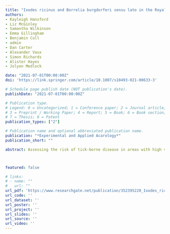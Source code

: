 ```yaml
---
title: "Ixodes ricinus and Borrelia burgdorferi sensu lato in the Royal Parks of London, UK"
authors:
- Kayleigh Hansford
- Liz McGinley
- Samantha Wilkinson
- Emma Gillingham
- Benjamin Cull
- admin
- Dan Carter
- Alexander Vaux
- Simon Richards
- Alister Hayes
- Jolyon Medlock

date: "2021-07-01T00:00:00Z"
doi: 'https://link.springer.com/article/10.1007/s10493-021-00633-3'

# Schedule page publish date (NOT publication's date).
publishDate: "2021-07-01T00:00:00Z"

# Publication type.
# Legend: 0 = Uncategorized; 1 = Conference paper; 2 = Journal article;
# 3 = Preprint / Working Paper; 4 = Report; 5 = Book; 6 = Book section;
# 7 = Thesis; 8 = Patent
publication_types: ["2"]

# Publication name and optional abbreviated publication name.
publication: "*Experimental and Applied Acarology*"
publication_short: ""

abstract: Assessing the risk of tick-borne disease in areas with high visitor numbers is important from a public health perspective. Evidence suggests that tick presence, density, infection prevalence and the density of infected ticks can vary between habitats within urban green space, suggesting that the risk of Lyme borreliosis transmission can also vary. This study assessed nymph density, *Borrelia* prevalence and the density of infected nymphs across a range of habitat types in nine parks in London which receive millions of visitors each year. *Ixodes* *ricinus* were found in only two of the nine locations sampled, and here they were found in all types of habitat surveyed. Established *I.* *ricinus* populations were identified in the two largest parks, both of which had resident free-roaming deer populations. Highest densities of nymphs  and infected nymphs were associated with woodland and under canopy habitats in Richmond Park, but ticks infected with *Borrelia* were found across all habitat types surveyed. Nymphs infected with Borrelia were only reported from Richmond Park, where *Borrelia* *burgdorferi* sensu stricto and *Borrelia* *afzelii* were identified as the dominant genospecies. Areas with short grass appeared to be less suitable for ticks and maintaining short grass in high footfall areas could be a good strategy for reducing the risk of Lyme borreliosis transmission to humans in such settings. In areas where this would create conflict with existing practices which aim to improve and/or meet historic landscape, biodiversity and public access goals, promoting public health awareness of tick-borne disease risks could also be utilised.



featured: false

# links:
# - name: ""
#   url: ""
url_pdf: 'https://www.researchgate.net/publication/352395220_Ixodes_ricinus_and_Borrelia_burgdorferi_sensu_lato_in_the_Royal_Parks_of_London_UK'
url_code: ''
url_dataset: ''
url_poster: ''
url_project: ''
url_slides: ''
url_source: ''
url_video: ''
---
```

